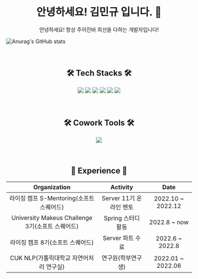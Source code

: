 <h1 align="center">안녕하세요! 김민규 입니다. 👋</h1>
<div align="center">
  안녕하세요! 항상 주어진바 최선을 다하는 개발자입니다!
</div>

<!--
**min9yu98/min9yu98** is a ✨ _special_ ✨ repository because its `README.md` (this file) appears on your GitHub profile.

Here are some ideas to get you started:

- 🔭 I’m currently working on ...
- 🌱 I’m currently learning ...
- 👯 I’m looking to collaborate on ...
- 🤔 I’m looking for help with ...
- 💬 Ask me about ...
- 📫 How to reach me: ...
- 😄 Pronouns: ...
- ⚡ Fun fact: ...
-->

![Anurag's GitHub stats](https://github-readme-stats.vercel.app/api?username=min9yu98&show_icons=true&theme=prussian)  
<br/>
<br/>
<div align="center">
  <h2 align="center">🛠 Tech Stacks 🛠</h2>
  <img src="https://img.shields.io/badge/Python-3776AB?style=flat&logo=Python&logoColor=white"/> <img src="https://img.shields.io/badge/Java-6666CC?style=flat&logo=Java&logoColor=white"/> <img src="https://img.shields.io/badge/SpringBoot-6DB33F?style=flat&logo=SpringBoot&logoColor=white"/> <img src="https://img.shields.io/badge/MySQL-4479A1?style=flat&logo=MySQL&logoColor=white"/> <img src="https://img.shields.io/badge/C++-00599C?style=flat&logo=C++&logoColor=white"/> <img src="https://img.shields.io/badge/Git-brightgreen.svg?&style=flat&logo=git&logoColor=white"/>
</div>
<br/>
<br/>
<div align="center">
  <h2 align="center">🛠 Cowork Tools 🛠</h2>
  <img src="https://img.shields.io/badge/Github-181717?style=flat&logo=Github&logoColor=white"/>
</div>
<br/>
<br/>
<div align="center">
 <h2 align="center">💫 Experience 💫</h2>
 
  |Organization|Activity|Date|
  |:---:|:---:|:---:|
  |라이징 캠프 S-Mentoring(소프트 스퀘어드)|Server 11기 온라인 멘토|2022.10 ~ 2022.12|
  |University Makeus Challenge 3기(소프트 스퀘어드)|Spring 스터디 활동|2022.8 ~ now|
  |라이징 캠프 8기(소프트 스퀘어드)|Server 파트 수료|2022.6 ~ 2022.8|
  |CUK NLP(가톨릭대학교 자연어처리 연구실)|연구원(학부연구생)|2022.01 ~ 2022.06|
 
</div>
